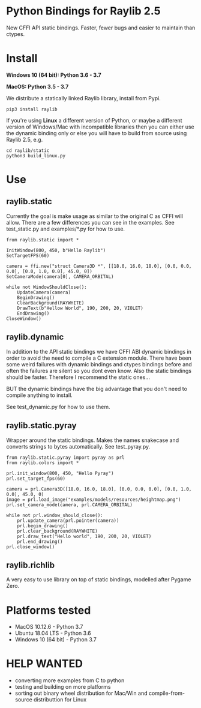 # Python Bindings for Raylib 2.5

New CFFI API static bindings.  Faster, fewer bugs and easier to maintain than ctypes.

# Install

**Windows 10 (64 bit): Python 3.6 - 3.7**

**MacOS: Python 3.5 - 3.7**

We distribute a statically linked Raylib library,  install from Pypi.

    pip3 install raylib

If you're using **Linux** a different version of Python, or maybe a different version of Windows/Mac with incompatible libraries
then you can either use the dynamic binding only or else you will have to build from source using Raylib 2.5, e.g.

    cd raylib/static
    python3 build_linux.py

# Use

## raylib.static

Currently the goal is make usage as similar to the original C as CFFI will allow.  There are a few differences
you can see in the examples.  See test_static.py and examples/*.py for how to use.

```
from raylib.static import *

InitWindow(800, 450, b"Hello Raylib")
SetTargetFPS(60)

camera = ffi.new("struct Camera3D *", [[18.0, 16.0, 18.0], [0.0, 0.0, 0.0], [0.0, 1.0, 0.0], 45.0, 0])
SetCameraMode(camera[0], CAMERA_ORBITAL)

while not WindowShouldClose():
    UpdateCamera(camera)
    BeginDrawing()
    ClearBackground(RAYWHITE)
    DrawText(b"Hellow World", 190, 200, 20, VIOLET)
    EndDrawing()
CloseWindow()

```

## raylib.dynamic

In addition to the API static bindings we have CFFI ABI dynamic bindings in order to avoid the need to compile a C extension module.
There have been some weird failures with dynamic bindings and ctypes bindings before and often the failures are silent
so you dont even know.  Also the static bindings should be faster.  Therefore I recommend the static ones...

BUT the dynamic bindings have the big advantage that you don't need to compile anything to install.

See test_dynamic.py for how to use them.

## raylib.static.pyray

Wrapper around the static bindings.  Makes the names snakecase and converts strings to bytes automatically.  See test_pyray.py.


```
from raylib.static.pyray import pyray as prl
from raylib.colors import *

prl.init_window(800, 450, "Hello Pyray")
prl.set_target_fps(60)

camera = prl.Camera3D([18.0, 16.0, 18.0], [0.0, 0.0, 0.0], [0.0, 1.0, 0.0], 45.0, 0)
image = prl.load_image("examples/models/resources/heightmap.png")
prl.set_camera_mode(camera, prl.CAMERA_ORBITAL)

while not prl.window_should_close():
    prl.update_camera(prl.pointer(camera))
    prl.begin_drawing()
    prl.clear_background(RAYWHITE)
    prl.draw_text("Hello world", 190, 200, 20, VIOLET)
    prl.end_drawing()
prl.close_window()

```

## raylib.richlib

A very easy to use library on top of static bindings, modelled after Pygame Zero.

# Platforms tested

 * MacOS 10.12.6 - Python 3.7
 * Ubuntu 18.04 LTS - Python 3.6
 * Windows 10 (64 bit) - Python 3.7

# HELP WANTED

 * converting more examples from C to python
 * testing and building on more platforms
 * sorting out binary wheel distribution for Mac/Win and compile-from-source distributtion for Linux
 
